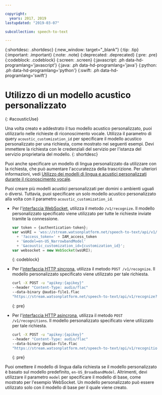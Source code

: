 ```yaml
---

copyright:
  years: 2017, 2019
lastupdated: "2019-03-07"

subcollection: speech-to-text

---
```


{:shortdesc: .shortdesc}
{:new_window: target="_blank"}
{:tip: .tip}
{:important: .important}
{:note: .note}
{:deprecated: .deprecated}
{:pre: .pre}
{:codeblock: .codeblock}
{:screen: .screen}
{:javascript: .ph data-hd-programlang='javascript'}
{:java: .ph data-hd-programlang='java'}
{:python: .ph data-hd-programlang='python'}
{:swift: .ph data-hd-programlang='swift'}

# Utilizzo di un modello acustico personalizzato
{: #acousticUse}

Una volta creato e addestrato il tuo modello acustico personalizzato, puoi utilizzarlo nelle richieste di riconoscimento vocale. Utilizza il parametro di query `acoustic_customization_id` per specificare il modello acustico personalizzato per una richiesta, come mostrato nei seguenti esempi. Devi immettere la richiesta con le credenziali del servizio per l'istanza del servizio proprietaria del modello.
{: shortdesc}

Puoi anche specificare un modello di lingua personalizzato da utilizzare con la richiesta, che può aumentare l'accuratezza della trascrizione. Per ulteriori informazioni, vedi [Utilizzo dei modelli di lingua e acustici personalizzati durante il riconoscimento vocale](/docs/services/speech-to-text/acoustic-both.html#useBothRecognize).

Puoi creare più modelli acustici personalizzati per domini o ambienti uguali o diversi. Tuttavia, puoi specificare un solo modello acustico personalizzato alla volta con il parametro `acoustic_customization_id`.

-   Per l'[interfaccia WebSocket](/docs/services/speech-to-text/websockets.html), utilizza il metodo `/v1/recognize`. Il modello personalizzato specificato viene utilizzato per tutte le richieste inviate tramite la connessione.

    ```javascript
    var token = {authentication-token};
    var wsURI = 'wss://stream.watsonplatform.net/speech-to-text/api/v1/recognize'
      + '?access_token=' + IAM_access_token
      + '&model=en-US_NarrowbandModel'
      + '&acoustic_customization_id={customization_id}';
    var websocket = new WebSocket(wsURI);
    ```
    {: codeblock}
-   Per l'[interfaccia HTTP sincrona](/docs/services/speech-to-text/http.html), utilizza il metodo `POST /v1/recognize`. Il modello personalizzato specificato viene utilizzato per tale richiesta.

    ```bash
    curl -X POST -u "apikey:{apikey}"
    --header "Content-Type: audio/flac"
    --data-binary @audio-file1.flac
    "https://stream.watsonplatform.net/speech-to-text/api/v1/recognize?acoustic_customization_id={customization_id}"
    ```
    {: pre}
-   Per l'[interfaccia HTTP asincrona](/docs/services/speech-to-text/async.html), utilizza il metodo `POST /v1/recognitions`. Il modello personalizzato specificato viene utilizzato per tale richiesta.

    ```bash
    curl -X POST -u "apikey:{apikey}"
    --header "Content-Type: audio/flac"
    --data-binary @audio-file.flac
    "https://stream.watsonplatform.net/speech-to-text/api/v1/recognitions?acoustic_customization_id={customization_id}"
    ```
    {: pre}

Puoi omettere il modello di lingua dalla richiesta se il modello personalizzato è basato sul modello predefinito, `en-US_BroadbandModel`. Altrimenti, devi utilizzare il parametro `model` per specificare il modello di base, come mostrato per l'esempio WebSocket. Un modello personalizzato può essere utilizzato solo con il modello di base per il quale viene creato.
